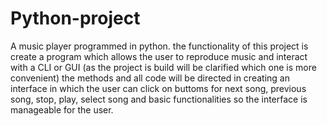 # Python-project
A music player programmed in python. the functionality of this project is create a program which allows the user to reproduce music and interact with a CLI or GUI (as the project is build will be clarified which one is more convenient) the methods and all code will be directed in creating an interface in which the user can click on buttoms for next song, previous song, stop, play, select song and basic functionalities so the interface is manageable for the user.

